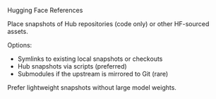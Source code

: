 Hugging Face References

Place snapshots of Hub repositories (code only) or other HF-sourced assets.

Options:
- Symlinks to existing local snapshots or checkouts
- Hub snapshots via scripts (preferred)
- Submodules if the upstream is mirrored to Git (rare)

Prefer lightweight snapshots without large model weights.
